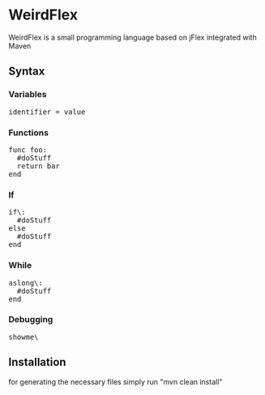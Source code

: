 # WeirdFlex
WeirdFlex is a small programming language based on jFlex integrated with Maven

## Syntax

### Variables
<pre>identifier = value</pre>

### Functions
<pre>func foo<a, b>:
  #doStuff
  return bar
end</pre>

### If
<pre>if\<expression\>:
  #doStuff
else
  #doStuff
end</pre>

### While
<pre>aslong\<expression\>:
  #doStuff
end</pre>

### Debugging
<pre>
showme\<expression\>
</pre>


## Installation
for generating the necessary files simply run "mvn clean install"
